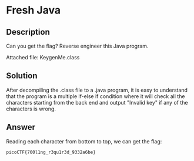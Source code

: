 # Fresh Java
## Description
Can you get the flag?
Reverse engineer this Java program.

Attached file: KeygenMe.class
## Solution
After decompiling the .class file to a .java program, it is easy to understand that the program is a multiple if-else if condition where it will check all the characters starting from the back end and output "Invalid key" if any of the characters is wrong.
## Answer
Reading each character from bottom to top, we can get the flag:
```
picoCTF{700l1ng_r3qu1r3d_9332a6be}
```